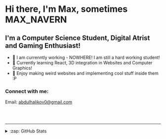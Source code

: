 # Hi there, I'm Max, sometimes MAX_NAVERN

## I'm a Computer Science Student, Digital Atrist and Gaming Enthusiast!

- 🤣 I am currenntly working - NOWHERE! I am still a hard working student!
- 🌱 Currently learning React, 3D integration in Websites and Computer Graphics!
- 🔭 Enjoy making weird websites and implementing cool stuff inside them :P

### Connect with me:

Email: abdulhalikov0@gmail.com


<br />
<br />

---

<details>
  <summary>:zap: GitHub Stats</summary>

  <img align="left" alt="maxakadem1's GitHub Stats" src="https://github-readme-stats.vercel.app/api?username=maxakadem1&show_icons=true&hide_border=false&title_color=ff652f&icon_color=FFE400&bg_color=09131B&text_color=ffffff&border_color=0c1a25" />

</details>


